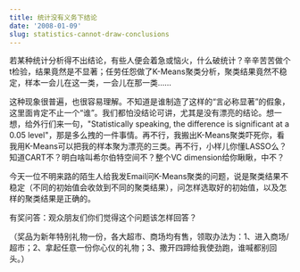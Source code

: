 ```yaml
---
title: 统计没有义务下结论
date: '2008-01-09'
slug: statistics-cannot-draw-conclusions
---
```


若某种统计分析得不出结论，有些人便会着急或恼火，什么破统计？辛辛苦苦做个t检验，结果竟然是不显著；任劳任怨做了K-Means聚类分析，聚类结果竟然不稳定，样本一会儿在这一类，一会儿在那一类……

这种现象很普遍，也很容易理解。不知道是谁制造了这样的“言必称显著”的假象，这里面肯定不止一个“谁”。我们都怕没结论可讲，尤其是没有漂亮的结论。想一想，给外行们来一句，"Statistically speaking, the difference is significant at a 0.05 level"，那是多么拽的一件事情。再不行，我搬出K-Means聚类吓死你，看我用K-Means可以把我的样本聚为漂亮的三类。再不行，小样儿你懂LASSO么？知道CART不？明白啥叫希尔伯特空间不？整个VC dimension给你瞅瞅，中不？

今天一位不明来路的陌生人给我发Email问K-Means聚类的问题，说是聚类结果不稳定（不同的初始值会收敛到不同的聚类结果），问怎样选取好的初始值，以及怎样的聚类结果是正确的。

有奖问答：观众朋友们你们觉得这个问题该怎样回答？

（奖品为新年特别礼物一份，各大超市、商场均有售，领取办法为：1、进入商场/超市；2、拿起任意一份你心仪的礼物；3、撒开四蹄给我使劲跑，谁喊都别回头。）

